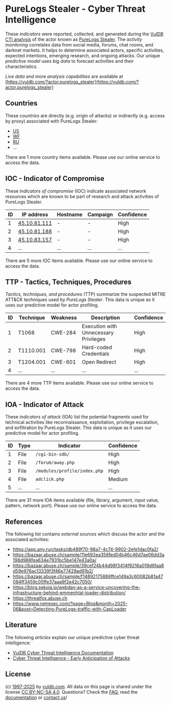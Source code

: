# PureLogs Stealer - Cyber Threat Intelligence

These _indicators_ were reported, collected, and generated during the [VulDB CTI analysis](https://vuldb.com/?kb.cti) of the actor known as [PureLogs Stealer](https://vuldb.com/?actor.purelogs_stealer). The _activity monitoring_ correlates data from social media, forums, chat rooms, and darknet markets. It helps to determine associated actors, specific activities, expected intentions, emerging research, and ongoing attacks. Our unique _predictive model_ uses _big data_ to forecast activities and their characteristics.

_Live data_ and more _analysis capabilities_ are available at [https://vuldb.com/?actor.purelogs_stealer](https://vuldb.com/?actor.purelogs_stealer)

## Countries

These _countries_ are directly (e.g. origin of attacks) or indirectly (e.g. access by proxy) associated with PureLogs Stealer:

* [US](https://vuldb.com/?country.us)
* [WF](https://vuldb.com/?country.wf)
* [RU](https://vuldb.com/?country.ru)
* ...

There are 1 more country items available. Please use our online service to access the data.

## IOC - Indicator of Compromise

These _indicators of compromise_ (IOC) indicate associated network resources which are known to be part of research and attack activities of PureLogs Stealer.

ID | IP address | Hostname | Campaign | Confidence
-- | ---------- | -------- | -------- | ----------
1 | [45.10.81.111](https://vuldb.com/?ip.45.10.81.111) | - | - | High
2 | [45.10.81.188](https://vuldb.com/?ip.45.10.81.188) | - | - | High
3 | [45.10.83.157](https://vuldb.com/?ip.45.10.83.157) | - | - | High
4 | ... | ... | ... | ...

There are 5 more IOC items available. Please use our online service to access the data.

## TTP - Tactics, Techniques, Procedures

_Tactics, techniques, and procedures_ (TTP) summarize the suspected MITRE ATT&CK techniques used by _PureLogs Stealer_. This data is unique as it uses our predictive model for actor profiling.

ID | Technique | Weakness | Description | Confidence
-- | --------- | -------- | ----------- | ----------
1 | T1068 | CWE-284 | Execution with Unnecessary Privileges | High
2 | T1110.001 | CWE-798 | Hard-coded Credentials | High
3 | T1204.001 | CWE-601 | Open Redirect | High
4 | ... | ... | ... | ...

There are 4 more TTP items available. Please use our online service to access the data.

## IOA - Indicator of Attack

These _indicators of attack_ (IOA) list the potential fragments used for technical activities like reconnaissance, exploitation, privilege escalation, and exfiltration by PureLogs Stealer. This data is unique as it uses our predictive model for actor profiling.

ID | Type | Indicator | Confidence
-- | ---- | --------- | ----------
1 | File | `/cgi-bin-sdb/` | High
2 | File | `/forum/away.php` | High
3 | File | `/modules/profile/index.php` | High
4 | File | `adclick.php` | Medium
5 | ... | ... | ...

There are 31 more IOA items available (file, library, argument, input value, pattern, network port). Please use our online service to access the data.

## References

The following list contains _external sources_ which discuss the actor and the associated activities:

* https://app.any.run/tasks/db489f70-98a7-4c74-9902-2efe1dac0fa2/
* https://bazaar.abuse.ch/sample/11e692ea356fed04b46c46d7ae06dd3a198d988fea634e7931bc5be147e43a0a/
* https://bazaar.abuse.ch/sample/39cef24b44d98f3414f9216a019d6faa8d59e976ac13339f3f46e77429ad91b2/
* https://bazaar.abuse.ch/sample/f14892175889ffce149a3c60082b81a47084ff3459c05ffe37aaa9f2e42c7050/
* https://blog.sekoia.io/webdav-as-a-service-uncovering-the-infrastructure-behind-emmenhtal-loader-distribution/
* https://threatfox.abuse.ch
* https://www.netresec.com/?page=Blog&month=2025-06&post=Detecting-PureLogs-traffic-with-CapLoader

## Literature

The following _articles_ explain our unique predictive cyber threat intelligence:

* [VulDB Cyber Threat Intelligence Documentation](https://vuldb.com/?kb.cti)
* [Cyber Threat Intelligence - Early Anticipation of Attacks](https://www.scip.ch/en/?labs.20201022)

## License

(c) [1997-2025](https://vuldb.com/?kb.changelog) by [vuldb.com](https://vuldb.com/?kb.about). All data on this page is shared under the license [CC BY-NC-SA 4.0](https://creativecommons.org/licenses/by-nc-sa/4.0/). Questions? Check the [FAQ](https://vuldb.com/?kb.faq), read the [documentation](https://vuldb.com/?kb) or [contact us](https://vuldb.com/?contact)!

